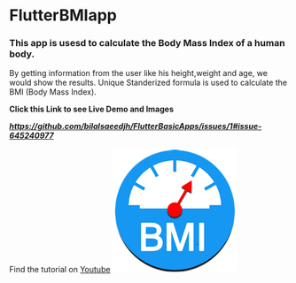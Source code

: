 # FlutterBMIapp
### This app is usesd to calculate the Body Mass Index of a human body.
By getting information from the user like his height,weight and age, we would show the results.
Unique Standerized formula is used to calculate the BMI (Body Mass Index).

**Click this Link to see Live Demo and Images**

***https://github.com/bilalsaeedjh/FlutterBasicApps/issues/1#issue-645240977***

Find the tutorial on [Youtube](https://www.youtube.com/channel/UCZSgQGG74K2yuEDnbG4U1tQ?view_as=subscriber)
![alt text](https://github.com/bilalsaeedjh/FlutterBMIApp/blob/master/images/bmi.png?raw=true)
